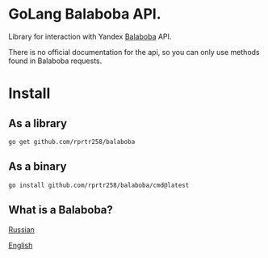 # GoLang Balaboba API.

Library for interaction with Yandex [Balaboba](https://yandex.ru/lab/yalm) API.

There is no official documentation for the api, so you can only use methods found in Balaboba requests.

# Install
## As a library

```
go get github.com/rprtr258/balaboba
```

## As a binary
```
go install github.com/rprtr258/balaboba/cmd@latest
```

## What is a Balaboba?

[Russian](https://yandex.ru/lab/yalm-howto)

[English](https://yandex.com/lab/yalm-howto-en)
